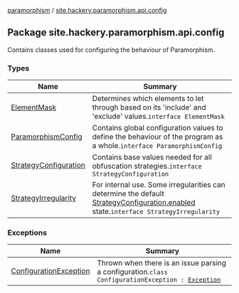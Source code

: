 [paramorphism](../index.md) / [site.hackery.paramorphism.api.config](./index.md)

## Package site.hackery.paramorphism.api.config

Contains classes used for configuring the behaviour of Paramorphism.

### Types

| Name | Summary |
|---|---|
| [ElementMask](-element-mask/index.md) | Determines which elements to let through based on its 'include' and 'exclude' values.`interface ElementMask` |
| [ParamorphismConfig](-paramorphism-config/index.md) | Contains global configuration values to define the behaviour of the program as a whole.`interface ParamorphismConfig` |
| [StrategyConfiguration](-strategy-configuration/index.md) | Contains base values needed for all obfuscation strategies.`interface StrategyConfiguration` |
| [StrategyIrregularity](-strategy-irregularity.md) | For internal use. Some irregularities can determine the default [StrategyConfiguration.enabled](-strategy-configuration/enabled.md) state.`interface StrategyIrregularity` |

### Exceptions

| Name | Summary |
|---|---|
| [ConfigurationException](-configuration-exception/index.md) | Thrown when there is an issue parsing a configuration.`class ConfigurationException : `[`Exception`](https://kotlinlang.org/api/latest/jvm/stdlib/kotlin/-exception/index.html) |
